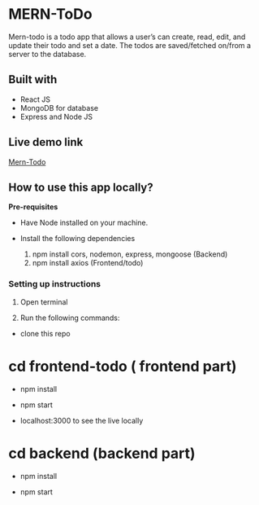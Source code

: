 # MERN-ToDo

Mern-todo is a todo app that allows a user’s can create, read, edit, and update their todo and set a date. The todos are saved/fetched on/from a server to the database. 


## Built with

- React JS
- MongoDB for database
- Express and Node JS


## Live demo link

[Mern-Todo]( Project-link)

## How to use this app locally?

**Pre-requisites**

- Have Node installed on your machine.

-  Install the following dependencies 
      1. npm install cors, nodemon, express, mongoose (Backend)
      2. npm install axios (Frontend/todo)


### Setting up instructions

1. Open terminal

2. Run the following commands:

- clone this repo

# cd frontend-todo ( frontend part)

- npm install

- npm start

- localhost:3000 to see the live locally
 
# cd backend (backend part)

- npm install

- npm start


